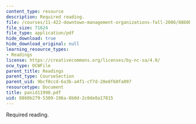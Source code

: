 ```yaml
---
content_type: resource
description: Required reading.
file: /courses/11-422-downtown-management-organizations-fall-2006/8860b2795309196a8b0d2c0de8a17815_panid11998.pdf
file_size: 71624
file_type: application/pdf
hide_download: true
hide_download_original: null
learning_resource_types:
- Readings
license: https://creativecommons.org/licenses/by-nc-sa/4.0/
ocw_type: OCWFile
parent_title: Readings
parent_type: CourseSection
parent_uid: 9bcf0ccd-6a3b-a4f1-cf7d-20e8f60fa097
resourcetype: Document
title: panid11998.pdf
uid: 8860b279-5309-196a-8b0d-2c0de8a17815
---
```

Required reading.